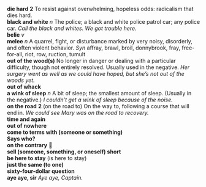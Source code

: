 __die hard__ __2__ To resist against overwhelming, hopeless odds: radicalism that dies hard.  
__black and white__ _n_ The police; a black and white police patrol car; any police car. _Call the black and whites. We got trouble here._  
__belie__ _v_  
__melee__ _n_ A quarrel, fight, or disturbance marked by very noisy, disorderly, and often violent behavior. _Syn_ affray, brawl, broil, donnybrook, fray, free-for-all, riot, row, ruction, tumult  
__out of the wood(s)__ No longer in danger or dealing with a particular difficulty, though not entirely resolved. Usually used in the negative. _Her surgery went as well as we could have hoped, but she’s not out of the woods yet._  
__out of whack__  
__a wink of sleep__ _n_ A bit of sleep; the smallest amount of sleep. (Usually in the negative.) _I couldn’t get a wink of sleep because of the noise._  
__on the road__ __2__ (on the road to) On the way to, following a course that will end in. _We could see Mary was on the road to recovery._  
__time and again__  
__out of nowhere__  
__come to terms with (someone or something)__  
__Says who?__  
__on the contrary__ :dart:  
__sell (someone, something, or oneself) short__  
__be here to stay__ (is here to stay)  
__just the same (to one)__  
__sixty-four-dollar question__  
__aye aye, sir__ _Aye aye, Captain._  
